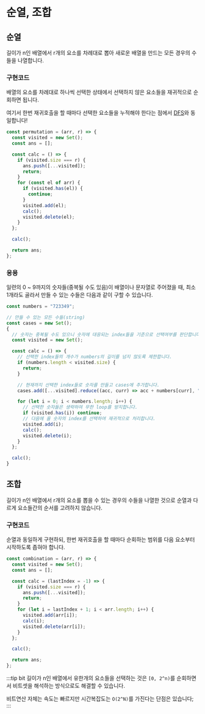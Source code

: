 # 순열, 조합

## 순열

길이가 n인 배열에서 r개의 요소를 차례대로 뽑아 새로운 배열을 만드는 모든 경우의 수들을 나열합니다.

### 구현코드

배열의 요소를 차례대로 하나씩 선택한 상태에서 선택하지 않은 요소들을 재귀적으로 순회하면 됩니다.

여기서 한번 재귀호출을 할 때마다 선택한 요소들을 누적해야 한다는 점에서 [DFS](./graph_search.md#dfs)와 동일합니다!

```js
const permutation = (arr, r) => {
  const visited = new Set();
  const ans = [];

  const calc = () => {
    if (visited.size === r) {
      ans.push([...visited]);
      return;
    }
    for (const el of arr) {
      if (visited.has(el)) {
        continue;
      }
      visited.add(el);
      calc();
      visited.delete(el);
    }
  };

  calc();

  return ans;
};
```

### 응용

일련의 0 ~ 9까지의 숫자들(중복될 수도 있음)이 배열이나 문자열로 주어졌을 때, 최소 1개라도 골라서 만들 수 있는 수들은 다음과 같이 구할 수 있습니다.

```js
const numbers = "723349";

// 만들 수 있는 모든 수들(string)
const cases = new Set();
{
  // 숫자는 중복될 수도 있으니 숫자에 대응되는 index들을 기준으로 선택여부를 판단합니다.
  const visited = new Set();

  const calc = () => {
    // 선택한 index들의 개수가 numbers의 길이를 넘지 않도록 제한합니다.
    if (numbers.length < visited.size) {
      return;
    }

    // 현재까지 선택한 index들로 숫자를 만들고 cases에 추가합니다.
    cases.add([...visited].reduce((acc, curr) => acc + numbers[curr], ""));

    for (let i = 0; i < numbers.length; i++) {
      // 선택한 숫자들은 생략하여 무한 loop를 방지합니다.
      if (visited.has(i)) continue;
      // 다음에 올 숫자의 index를 선택하여 재귀적으로 처리합니다.
      visited.add(i);
      calc();
      visited.delete(i);
    }
  };

  calc();
}
```

## 조합

길이가 n인 배열에서 r개의 요소를 뽑을 수 있는 경우의 수들을 나열한 것으로 순열과 다르게 요소들간의 순서를 고려하지 않습니다.

### 구현코드

순열과 동일하게 구현하되, 한번 재귀호출을 할 때마다 순회하는 범위를 다음 요소부터 시작하도록 좁혀야 합니다.

```js
const combination = (arr, r) => {
  const visited = new Set();
  const ans = [];

  const calc = (lastIndex = -1) => {
    if (visited.size === r) {
      ans.push([...visited]);
      return;
    }
    for (let i = lastIndex + 1; i < arr.length; i++) {
      visited.add(arr[i]);
      calc(i);
      visited.delete(arr[i]);
    }
  };

  calc();

  return ans;
};
```

:::tip bit
길이가 n인 배열에서 유한개의 요소들을 선택하는 것은 `[0, 2^n)`를 순회하면서 비트셋을 해석하는 방식으로도 해결할 수 있습니다.

비트연산 자체는 속도는 빠르지만 시간복잡도는 `O(2^N)`를 가진다는 단점은 있습니다;
:::
